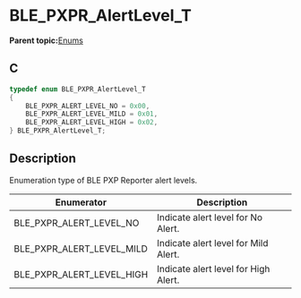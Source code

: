 # BLE\_PXPR\_AlertLevel\_T

**Parent topic:**[Enums](GUID-C2F16BE8-E809-4141-961D-7E739B71C218.md)

## C

```c
typedef enum BLE_PXPR_AlertLevel_T
{
    BLE_PXPR_ALERT_LEVEL_NO = 0x00,
    BLE_PXPR_ALERT_LEVEL_MILD = 0x01,
    BLE_PXPR_ALERT_LEVEL_HIGH = 0x02,
} BLE_PXPR_AlertLevel_T;
```

## Description

Enumeration type of BLE PXP Reporter alert levels.

|Enumerator|Description|
|----------|-----------|
|BLE\_PXPR\_ALERT\_LEVEL\_NO|Indicate alert level for No Alert.|
|BLE\_PXPR\_ALERT\_LEVEL\_MILD|Indicate alert level for Mild Alert.|
|BLE\_PXPR\_ALERT\_LEVEL\_HIGH|Indicate alert level for High Alert.|

